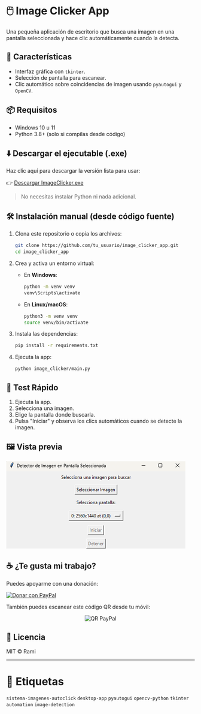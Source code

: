 
# 🖱️ Image Clicker App

Una pequeña aplicación de escritorio que busca una imagen en una pantalla seleccionada y hace clic automáticamente cuando la detecta.

## 🚀 Características

- Interfaz gráfica con `tkinter`.
- Selección de pantalla para escanear.
- Clic automático sobre coincidencias de imagen usando `pyautogui` y `OpenCV`.

## 📦 Requisitos

- Windows 10 u 11
- Python 3.8+ (solo si compilas desde código)

## ⬇️ Descargar el ejecutable (.exe)

Haz clic aquí para descargar la versión lista para usar:

👉 [Descargar ImageClicker.exe](https://github.com/tu_usuario/tu_repositorio/releases/latest)

> No necesitas instalar Python ni nada adicional.

## 🛠 Instalación manual (desde código fuente)

1. Clona este repositorio o copia los archivos:

   ```bash
   git clone https://github.com/tu_usuario/image_clicker_app.git
   cd image_clicker_app
   ```

2. Crea y activa un entorno virtual:

   - En **Windows**:

     ```bash
     python -m venv venv
     venv\Scripts\activate
     ```

   - En **Linux/macOS**:

     ```bash
     python3 -m venv venv
     source venv/bin/activate
     ```

3. Instala las dependencias:

   ```bash
   pip install -r requirements.txt
   ```

4. Ejecuta la app:

   ```bash
   python image_clicker/main.py
   ```

## 🧪 Test Rápido

1. Ejecuta la app.
2. Selecciona una imagen.
3. Elige la pantalla donde buscarla.
4. Pulsa "Iniciar" y observa los clics automáticos cuando se detecte la imagen.

## 🖼️ Vista previa

![App UI](demo.png)

## ☕ ¿Te gusta mi trabajo?

Puedes apoyarme con una donación:

[![Donar con PayPal](https://img.shields.io/badge/Donar-PayPal-blue?logo=paypal)](https://paypal.me/rapere)

También puedes escanear este código QR desde tu móvil:

<p align="center">
  <img src="qrcode.png" width="200" alt="QR PayPal">
</p>

## 📄 Licencia

MIT © Rami

---

# 🧠 Etiquetas

`sistema-imagenes-autoclick` `desktop-app` `pyautogui` `opencv-python` `tkinter` `automation` `image-detection`
